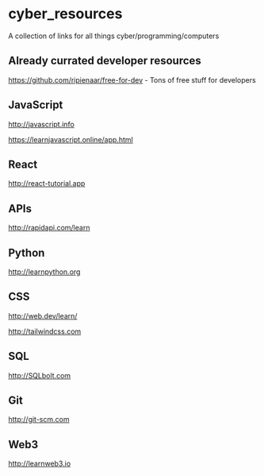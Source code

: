 # cyber_resources

A collection of links for all things cyber/programming/computers

## Already currated developer resources

https://github.com/ripienaar/free-for-dev - Tons of free stuff for developers

## JavaScript

http://javascript.info

https://learnjavascript.online/app.html

## React

http://react-tutorial.app

## APIs

http://rapidapi.com/learn

## Python

http://learnpython.org

## CSS

http://web.dev/learn/

http://tailwindcss.com

## SQL

http://SQLbolt.com

## Git

http://git-scm.com

## Web3

http://learnweb3.io
